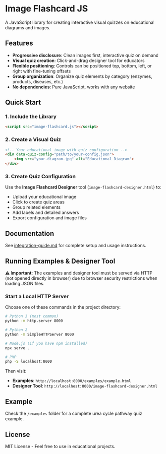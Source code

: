 # Image Flashcard JS

A JavaScript library for creating interactive visual quizzes on educational diagrams and images.

## Features

- **Progressive disclosure**: Clean images first, interactive quiz on demand
- **Visual quiz creation**: Click-and-drag designer tool for educators
- **Flexible positioning**: Controls can be positioned top, bottom, left, or right with fine-tuning offsets
- **Group organization**: Organize quiz elements by category (enzymes, products, diseases, etc.)
- **No dependencies**: Pure JavaScript, works with any website

## Quick Start

### 1. Include the Library

```html
<script src="image-flashcard.js"></script>
```

### 2. Create a Visual Quiz

```html
<!-- Your educational image with quiz configuration -->
<div data-quiz-config="path/to/your-config.json">
    <img src="your-diagram.jpg" alt="Educational Diagram">
</div>
```

### 3. Create Quiz Configuration

Use the **Image Flashcard Designer** tool (`image-flashcard-designer.html`) to:
- Upload your educational image
- Click to create quiz areas
- Group related elements
- Add labels and detailed answers
- Export configuration and image files

## Documentation

See [integration-guide.md](integration-guide.md) for complete setup and usage instructions.

## Running Examples & Designer Tool

**⚠️ Important**: The examples and designer tool must be served via HTTP (not opened directly in browser) due to browser security restrictions when loading JSON files.

### Start a Local HTTP Server

Choose one of these commands in the project directory:

```bash
# Python 3 (most common)
python -m http.server 8000

# Python 2
python -m SimpleHTTPServer 8000

# Node.js (if you have npm installed)
npx serve .

# PHP
php -S localhost:8000
```

Then visit:
- **Examples**: `http://localhost:8000/examples/example.html`
- **Designer Tool**: `http://localhost:8000/image-flashcard-designer.html`

## Example

Check the `/examples` folder for a complete urea cycle pathway quiz example.

## License

MIT License - Feel free to use in educational projects.